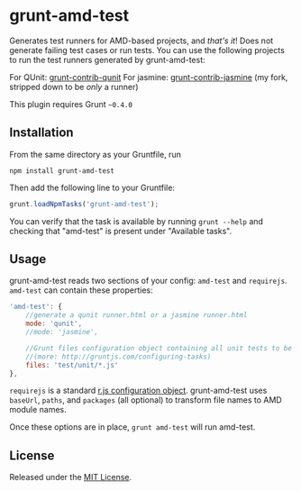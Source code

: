 grunt-amd-test
==============

Generates test runners for AMD-based projects, and *that's it*! Does not
generate failing test cases or run tests. You can use the following projects to
run the test runners generated by grunt-amd-test:

For QUnit: [grunt-contrib-qunit](https://github.com/gruntjs/grunt-contrib-qunit) 
For jasmine:
[grunt-contrib-jasmine](https://github.com/zship/grunt-contrib-jasmine) (my
fork, stripped down to be *only* a runner)

This plugin requires Grunt `~0.4.0`


Installation
-------------

From the same directory as your Gruntfile, run

```
npm install grunt-amd-test
```

Then add the following line to your Gruntfile:

```js
grunt.loadNpmTasks('grunt-amd-test');
```

You can verify that the task is available by running `grunt --help` and
checking that "amd-test" is present under "Available tasks".


Usage
-----

grunt-amd-test reads two sections of your config: `amd-test` and `requirejs`.
`amd-test` can contain these properties:

```js
'amd-test': {
	//generate a qunit runner.html or a jasmine runner.html
	mode: 'qunit',
	//mode: 'jasmine',

	//Grunt files configuration object containing all unit tests to be included
	//(more: http://gruntjs.com/configuring-tasks)
	files: 'test/unit/*.js'
},
```

`requirejs` is a standard [r.js configuration
object](https://github.com/jrburke/r.js/blob/master/build/example.build.js).
grunt-amd-test uses `baseUrl`, `paths`, and `packages` (all optional) to
transform file names to AMD module names.

Once these options are in place, `grunt amd-test` will run amd-test.


License
-------

Released under the [MIT
License](http://www.opensource.org/licenses/mit-license.php).
